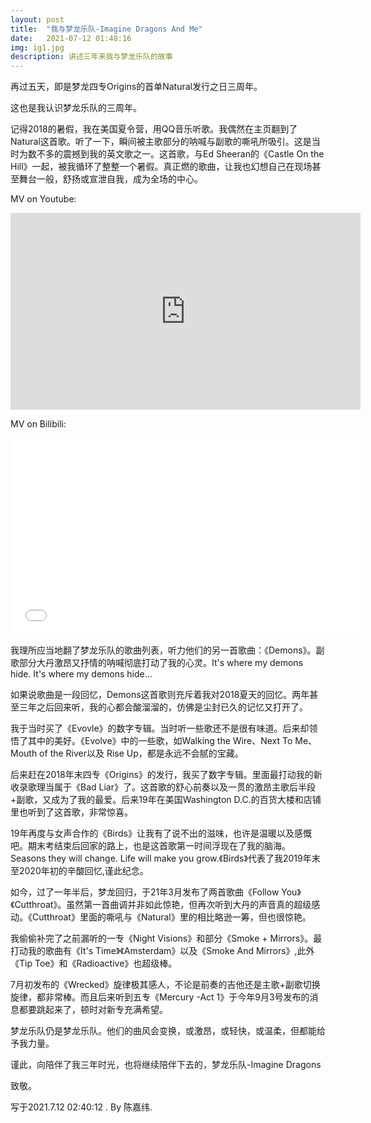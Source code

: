 ```yaml
---
layout: post
title:  "我与梦龙乐队-Imagine Dragons And Me"
date:   2021-07-12 01:48:16
img: ig1.jpg
description: 讲述三年来我与梦龙乐队的故事
---
```


再过五天，即是梦龙四专Origins的首单Natural发行之日三周年。

这也是我认识梦龙乐队的三周年。

记得2018的暑假，我在美国夏令营，用QQ音乐听歌。我偶然在主页翻到了Natural这首歌。听了一下，瞬间被主歌部分的呐喊与副歌的嘶吼所吸引。这是当时为数不多的震撼到我的英文歌之一。这首歌，与Ed Sheeran的《Castle On the Hill》一起，被我循环了整整一个暑假。真正燃的歌曲，让我也幻想自己在现场甚至舞台一般，舒扬或宣泄自我，成为全场的中心。

MV on Youtube:
<iframe width="560" height="315" src="https://www.youtube.com/embed/0I647GU3Jsc" title="YouTube video player" frameborder="0" allow="accelerometer; autoplay; clipboard-write; encrypted-media; gyroscope; picture-in-picture" allowfullscreen></iframe>

MV on Bilibili:
<iframe width="560" height="315" src="//player.bilibili.com/player.html?aid=69967970&bvid=BV1jE411X7c6&cid=121207451&page=1" scrolling="no" border="0" frameborder="no" framespacing="0" allowfullscreen="true"> </iframe>

我理所应当地翻了梦龙乐队的歌曲列表，听力他们的另一首歌曲：《Demons》。副歌部分大丹激昂又抒情的呐喊彻底打动了我的心灵。It's where my demons hide. It's where my demons hide...

如果说歌曲是一段回忆，Demons这首歌则充斥着我对2018夏天的回忆。两年甚至三年之后回来听，我的心都会酸溜溜的，仿佛是尘封已久的记忆又打开了。

我于当时买了《Evovle》的数字专辑。当时听一些歌还不是很有味道。后来却领悟了其中的美好。《Evolve》中的一些歌，如Walking the Wire、Next To Me、Mouth of the River以及 Rise Up，都是永远不会腻的宝藏。

后来赶在2018年末四专《Origins》的发行，我买了数字专辑。里面最打动我的新收录歌理当属于《Bad Liar》了。这首歌的舒心前奏以及一贯的激昂主歌后半段+副歌，又成为了我的最爱。后来19年在美国Washington D.C.的百货大楼和店铺里也听到了这首歌，非常惊喜。

19年再度与女声合作的《Birds》让我有了说不出的滋味，也许是温暖以及感慨吧。期末考结束后回家的路上，也是这首歌第一时间浮现在了我的脑海。Seasons they will change. Life will make you grow.《Birds》代表了我2019年末至2020年初的辛酸回忆,谨此纪念。

如今，过了一年半后，梦龙回归，于21年3月发布了两首歌曲《Follow You》《Cutthroat》。虽然第一首曲调并非如此惊艳，但再次听到大丹的声音真的超级感动。《Cutthroat》里面的嘶吼与《Natural》里的相比略逊一筹，但也很惊艳。

我偷偷补完了之前漏听的一专《Night Visions》和部分《Smoke + Mirrors》。最打动我的歌曲有《It's Time》《Amsterdam》以及《Smoke And Mirrors》,此外《Tip Toe》和《Radioactive》也超级棒。

7月初发布的《Wrecked》旋律极其感人，不论是前奏的吉他还是主歌+副歌切换旋律，都非常棒。而且后来听到五专《Mercury -Act 1》于今年9月3号发布的消息都要跳起来了，顿时对新专充满希望。

梦龙乐队仍是梦龙乐队。他们的曲风会变换，或激昂，或轻快，或温柔，但都能给予我力量。

谨此，向陪伴了我三年时光，也将继续陪伴下去的，梦龙乐队-Imagine Dragons

致敬。  



写于2021.7.12 02:40:12 .
By 陈嘉纬.